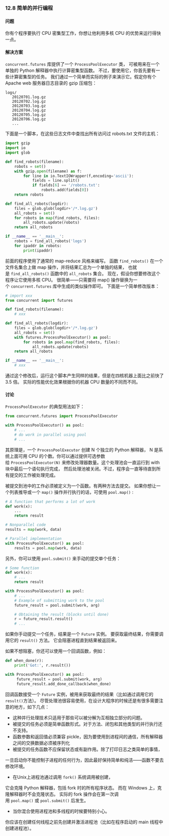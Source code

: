 ### 12.8 简单的并行编程

#### 问题

你有个程序要执行 CPU 密集型工作，你想让他利用多核 CPU 的优势来运行得快一点。

#### 解决方案

`concurrent.futures` 库提供了一个 `ProcessPoolExecutor` 类， 可被用来在一个单独的 Python 解释器中执行计算密集型函数。 不过，要使用它，你首先要有一些计算密集型的任务。 我们通过一个简单而实际的例子来演示它。假定你有个 Apache web 服务器日志目录的 gzip 压缩包：

```shell
logs/
   20120701.log.gz
   20120702.log.gz
   20120703.log.gz
   20120704.log.gz
   20120705.log.gz
   20120706.log.gz
   ...
```

下面是一个脚本，在这些日志文件中查找出所有访问过 robots.txt 文件的主机：

```python
import gzip
import io
import glob

def find_robots(filename):
    robots = set()
    with gzip.open(filename) as f:
        for line in io.TextIOWrapper(f,encoding='ascii'):
            fields = line.split()
            if fields[6] == '/robots.txt':
                robots.add(fields[0])
    return robots

def find_all_robots(logdir):
    files = glob.glob(logdir+'/*.log.gz')
    all_robots = set()
    for robots in map(find_robots, files):
        all_robots.update(robots)
    return all_robots

if __name__ == '__main__':
    robots = find_all_robots('logs')
    for ipaddr in robots:
        print(ipaddr)
```

前面的程序使用了通常的 map-reduce 风格来编写。 函数 `find_robots()` 在一个文件名集合上做 map 操作，并将结果汇总为一个单独的结果， 也就是 `find_all_robots()` 函数中的 `all_robots` 集合。 现在，假设你想要修改这个程序让它使用多核 CPU。 很简单——只需要将 map() 操作替换为一个 `concurrent.futures` 库中生成的类似操作即可。 下面是一个简单修改版本：

```python
# import xxx
from concurrent import futures

def find_robots(filename):
    # xxx

def find_all_robots(logdir):
    files = glob.glob(logdir+'/*.log.gz')
    all_robots = set()
    with futures.ProcessPoolExecutor() as pool:
        for robots in pool.map(find_robots, files):
            all_robots.update(robots)
    return all_robots

if __name__ == '__main__':
    # xxx
```

通过这个修改后，运行这个脚本产生同样的结果，但是在四核机器上面比之前快了 3.5 倍。 实际的性能优化效果根据你的机器 CPU 数量的不同而不同。

#### 讨论

`ProcessPoolExecutor` 的典型用法如下：

```python
from concurrent.futures import ProcessPoolExecutor

with ProcessPoolExecutor() as pool:
    # ...
    # do work in parallel using pool
    # ...
```

其原理是，一个 `ProcessPoolExecutor` 创建 N 个独立的 Python 解释器， N 是系统上面可用 CPU 的个数。你可以通过提供可选参数给 `ProcessPoolExecutor(N)` 来修改处理器数量。这个处理池会一直运行到 with 块中最后一个语句执行完成， 然后处理池被关闭。不过，程序会一直等待直到所有提交的工作被处理完成。

被提交到池中的工作必须被定义为一个函数。有两种方法去提交。 如果你想让一个列表推导或一个 `map()` 操作并行执行的话，可使用 `pool.map()` :

```python
# A function that performs a lot of work
def work(x):
    ...
    return result

# Nonparallel code
results = map(work, data)

# Parallel implementation
with ProcessPoolExecutor() as pool:
    results = pool.map(work, data)
```

另外，你可以使用 `pool.submit()` 来手动的提交单个任务：

```python
# Some function
def work(x):
    # ...
    return result

with ProcessPoolExecutor() as pool:
    # ...
    # Example of submitting work to the pool
    future_result = pool.submit(work, arg)

    # Obtaining the result (blocks until done)
    r = future_result.result()
    # ...
```

如果你手动提交一个任务，结果是一个 `Future` 实例。 要获取最终结果，你需要调用它的 `result()` 方法。 它会阻塞进程直到结果被返回来。

如果不想阻塞，你还可以使用一个回调函数，例如：

```python
def when_done(r):
    print('Got:', r.result())

with ProcessPoolExecutor() as pool:
     future_result = pool.submit(work, arg)
     future_result.add_done_callback(when_done)
```

回调函数接受一个 `Future` 实例，被用来获取最终的结果（比如通过调用它的 `result()`方法）。 尽管处理池很容易使用，在设计大程序的时候还是有很多需要注意的地方，如下几点：

-   这种并行处理技术只适用于那些可以被分解为互相独立部分的问题。
-   被提交的任务必须是简单函数形式。对于方法、闭包和其他类型的并行执行还不支持。
-   函数参数和返回值必须兼容 pickle，因为要使用到进程间的通信，所有解释器之间的交换数据必须被序列化
-   被提交的任务函数不应保留状态或有副作用。除了打印日志之类简单的事情，

一旦启动你不能控制子进程的任何行为，因此最好保持简单和纯洁——函数不要去修改环境。

-   在Unix上进程池通过调用 `fork()` 系统调用被创建，

它会克隆 Python 解释器，包括 fork 时的所有程序状态。 而在 Windows 上，克隆解释器时不会克隆状态。 实际的 fork 操作会在第一次调用 `pool.map()` 或 `pool.submit()` 后发生。

-   当你混合使用进程池和多线程的时候要特别小心。

你应该在创建任何线程之前先创建并激活进程池（比如在程序启动的 main 线程中创建进程池）。

